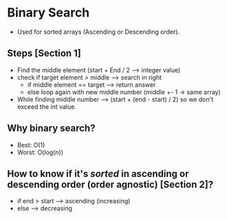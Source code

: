 # Binary Search 
- Used for sorted arrays (Ascending or Descending order).

## Steps [Section 1]
  - Find the middle element (start + End / 2 --> integer value)
  - check if target element > middle --> search in right
    - if middle element == target --> return answer
    - else loop again with new middle number (middle +- 1 -> same array)
  - While finding middle number --> (start + (end - start) / 2) so we don't exceed the int value. 

## Why binary search?
 - Best: O(1)
 - Worst: O(log(n))

## How to know if it's _sorted_ in ascending or descending order (order agnostic) [Section 2]?
  - if end > start --> ascending (increasing)
  - else --> decreasing
